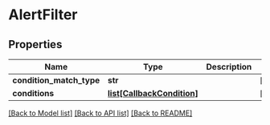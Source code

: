 # AlertFilter

## Properties
Name | Type | Description | Notes
------------ | ------------- | ------------- | -------------
**condition_match_type** | **str** |  | [optional] 
**conditions** | [**list[CallbackCondition]**](CallbackCondition.md) |  | [optional] 

[[Back to Model list]](../README.md#documentation-for-models) [[Back to API list]](../README.md#documentation-for-api-endpoints) [[Back to README]](../README.md)



